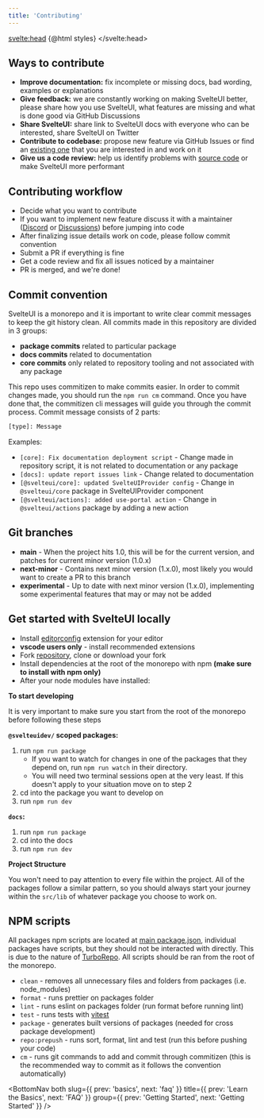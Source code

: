 ```yaml
---
title: 'Contributing'
---
```


<script>
    import { CodeBlock, MinorHeading, BottomNav } from 'components'
    import { Demo, MiscDemos } from '@svelteuidev/demos';
    import { Alert } from '@svelteuidev/core';
    import { InfoCircled } from 'radix-icons-svelte';
    
    const styles = `<style id='svelteui-inject-body' type='text/css'>.article>*:nth-child(3){margin-top:1rem!important;}<\/style>`;
</script>

<svelte:head>
{@html styles}
</svelte:head>

<MinorHeading />

## Ways to contribute

- **Improve documentation:** fix incomplete or missing docs, bad wording, examples or explanations
- **Give feedback:** we are constantly working on making SvelteUI better, please share how you use SvelteUI, what features are missing and what is done good via GitHub Discussions
- **Share SvelteUI:** share link to SvelteUI docs with everyone who can be interested, share SvelteUI on Twitter
- **Contribute to codebase:** propose new feature via GitHub Issues or find an [existing one](https://github.com/svelteuidev/svelteui/labels/help%20wanted) that you are interested in and work on it
- **Give us a code review:** help us identify problems with [source code](https://github.com/svelteuidev/svelteui) or make SvelteUI more performant

## Contributing workflow

- Decide what you want to contribute
- If you want to implement new feature discuss it with a maintainer ([Discord](https://discord.gg/2J2xmzCS79) or [Discussions](https://github.com/svelteuidev/svelteui/discussions/categories/feature-requests)) before jumping into code
- After finalizing issue details work on code, please follow commit convention
- Submit a PR if everything is fine
- Get a code review and fix all issues noticed by a maintainer
- PR is merged, and we're done!

## Commit convention

SvelteUI is a monorepo and it is important to write clear commit messages to keep the git history clean.
All commits made in this repository are divided in 3 groups:

- **package commits** related to particular package
- **docs commits** related to documentation
- **core commits** only related to repository tooling and not associated with any package

This repo uses commitizen to make commits easier. In order to commit changes made, you should run the `npm run cm` command. Once you have done that, the commitizen cli messages will guide you through the commit process. Commit message consists of 2 parts:

```bash
[type]: Message
```

Examples:

- `[core]: Fix documentation deployment script` - Change made in repository script, it is not related to documentation or any package
- `[docs]: update report issues link` - Change related to documentation
- `[@svelteui/core]: updated SvelteUIProvider config` - Change in `@svelteui/core` package in SvelteUIProvider component
- `[@svelteui/actions]: added use-portal action` - Change in `@svelteui/actions` package by adding a new action

## Git branches

- **main** - When the project hits 1.0, this will be for the current version, and patches for current minor version (1.0.x)
- **next-minor** - Contains next minor version (1.x.0), most likely you would want to create a PR to this branch
- **experimental** - Up to date with next minor version (1.x.0), implementing some experimental features that may or may not be added

## Get started with SvelteUI locally

- Install [editorconfig](https://editorconfig.org/) extension for your editor
- **vscode users only** - install recommended extensions
- Fork [repository](https://github.com/svelteuidev/svelteui), clone or download your fork
- Install dependencies at the root of the monorepo with npm **(make sure to install with npm only)**
- After your node modules have installed:

**To start developing**

<Alert icon={InfoCircled}  title="Tip">
    It is very important to make sure you start from the root of the monorepo before following these steps
</Alert>

**`@svelteuidev/` scoped packages:**

1. run `npm run package`
   - If you want to watch for changes in one of the packages that they depend on, run `npm run watch` in their directory.
   - You will need two terminal sessions open at the very least. If this doesn't apply to your situation move on to step 2
2. cd into the package you want to develop on
3. run `npm run dev`

**`docs`:**

1. run `npm run package`
2. cd into the docs
3. run `npm run dev`

**Project Structure**

You won't need to pay attention to every file within the project. All of the packages follow a similar pattern, so you should always start your journey within the `src/lib` of whatever package you choose to work on.

<Demo demo={MiscDemos.contributing.tree} />

## NPM scripts

All packages npm scripts are located at [main package.json](https://github.com/svelteuidev/svelteui/blob/main/package.json),
individual packages have scripts, but they should not be interacted with directly. This is due to the nature of [TurboRepo](https://turborepo.org/). All scripts should be ran from the root of the monorepo.

- `clean` - removes all unnecessary files and folders from packages (i.e. node_modules)
- `format` - runs prettier on packages folder
- `lint` - runs eslint on packages folder (run format before running lint)
- `test` - runs tests with [vitest](https://vitest.dev/)
- `package` - generates built versions of packages (needed for cross package development)
- `repo:prepush` - runs sort, format, lint and test (run this before pushing your code)
- `cm` - runs git commands to add and commit through commitizen (this is the recommended way to commit as it follows the convention automatically)

<BottomNav
both
slug={{ prev: 'basics', next: 'faq' }}
title={{ prev: 'Learn the Basics', next: 'FAQ' }}
group={{ prev: 'Getting Started', next: 'Getting Started' }}
/>
